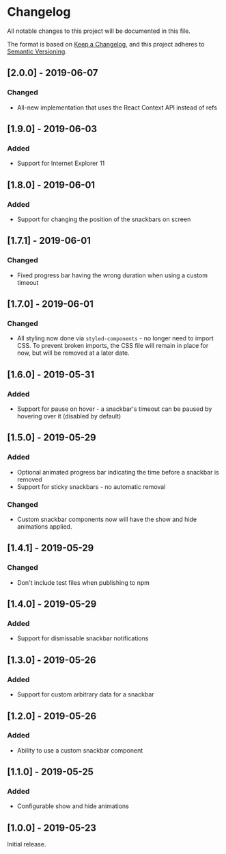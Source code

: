 # Changelog
All notable changes to this project will be documented in this file.

The format is based on [Keep a Changelog](https://keepachangelog.com/en/1.0.0/),
and this project adheres to [Semantic Versioning](https://semver.org/spec/v2.0.0.html).

## [2.0.0] - 2019-06-07
### Changed
- All-new implementation that uses the React Context API instead of refs

## [1.9.0] - 2019-06-03
### Added
- Support for Internet Explorer 11

## [1.8.0] - 2019-06-01
### Added
- Support for changing the position of the snackbars on screen

## [1.7.1] - 2019-06-01
### Changed
- Fixed progress bar having the wrong duration when using a custom timeout

## [1.7.0] - 2019-06-01
### Changed
- All styling now done via `styled-components` - no longer need to import CSS. To prevent broken imports, the CSS file will 
  remain in place for now, but will be removed at a later date.

## [1.6.0] - 2019-05-31
### Added
- Support for pause on hover - a snackbar's timeout can be paused by hovering over it (disabled by default)

## [1.5.0] - 2019-05-29
### Added
- Optional animated progress bar indicating the time before a snackbar is removed
- Support for sticky snackbars - no automatic removal

### Changed
- Custom snackbar components now will have the show and hide animations applied.

## [1.4.1] - 2019-05-29
### Changed
- Don't include test files when publishing to npm

## [1.4.0] - 2019-05-29
### Added
- Support for dismissable snackbar notifications

## [1.3.0] - 2019-05-26
### Added
- Support for custom arbitrary data for a snackbar

## [1.2.0] - 2019-05-26
### Added
- Ability to use a custom snackbar component

## [1.1.0] - 2019-05-25
### Added
- Configurable show and hide animations

## [1.0.0] - 2019-05-23
Initial release.
